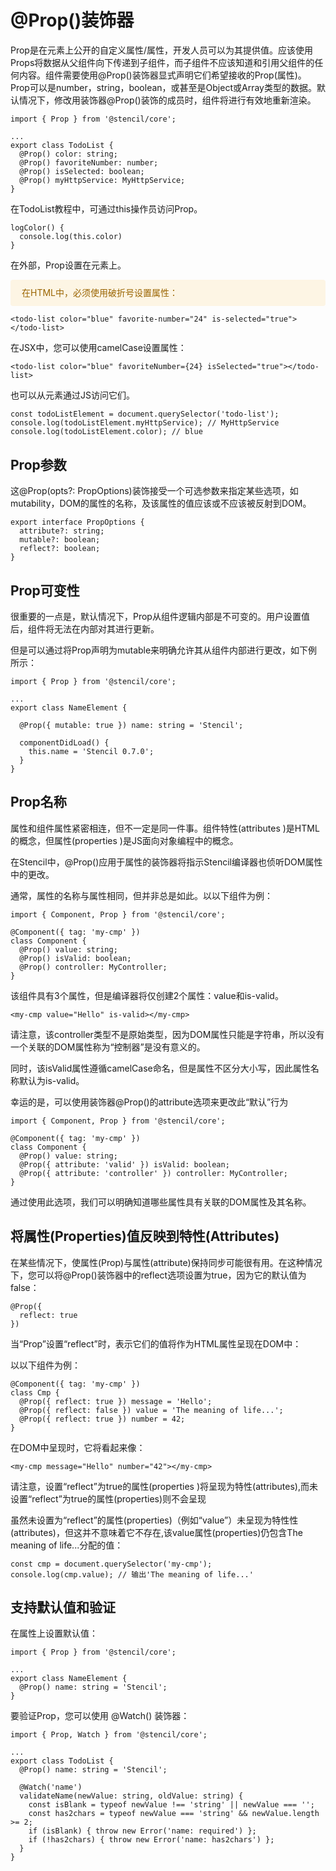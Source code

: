 # @Prop()装饰器

Prop是在元素上公开的自定义属性/属性，开发人员可以为其提供值。应该使用Props将数据从父组件向下传递到子组件，而子组件不应该知道和引用父组件的任何内容。组件需要使用@Prop()装饰器显式声明它们希望接收的Prop(属性)。Prop可以是number，string，boolean，或甚至是Object或Array类型的数据。默认情况下，修改用装饰器@Prop()装饰的成员时，组件将进行有效地重新渲染。

```
import { Prop } from '@stencil/core';

...
export class TodoList {
  @Prop() color: string;
  @Prop() favoriteNumber: number;
  @Prop() isSelected: boolean;
  @Prop() myHttpService: MyHttpService;
}
```

在TodoList教程中，可通过this操作员访问Prop。

```
logColor() {
  console.log(this.color)
}
```

在外部，Prop设置在元素上。

<div style="background: #fdf5e4;
    margin: 0;color:#9a6400;
    padding: 10px 18px 10px;
    border-radius: 4px;display: flex;
    align-items: center;margin-bottom:10px;line-height: 1.6;
    font-size: 14px;">
    在HTML中，必须使用破折号设置属性：
</div>

```
<todo-list color="blue" favorite-number="24" is-selected="true"></todo-list>
```

在JSX中，您可以使用camelCase设置属性：

```
<todo-list color="blue" favoriteNumber={24} isSelected="true"></todo-list>
```

也可以从元素通过JS访问它们。

```
const todoListElement = document.querySelector('todo-list');
console.log(todoListElement.myHttpService); // MyHttpService
console.log(todoListElement.color); // blue
```

## Prop参数

这@Prop(opts?: PropOptions)装饰接受一个可选参数来指定某些选项，如mutability，DOM的属性的名称，及该属性的值应该或不应该被反射到DOM。

```
export interface PropOptions {
  attribute?: string;
  mutable?: boolean;
  reflect?: boolean;
}
```

## Prop可变性

很重要的一点是，默认情况下，Prop从组件逻辑内部是不可变的。用户设置值后，组件将无法在内部对其进行更新。

但是可以通过将Prop声明为mutable来明确允许其从组件内部进行更改，如下例所示：

```
import { Prop } from '@stencil/core';

...
export class NameElement {

  @Prop({ mutable: true }) name: string = 'Stencil';

  componentDidLoad() {
    this.name = 'Stencil 0.7.0';
  }
}
```

## Prop名称

属性和组件属性紧密相连，但不一定是同一件事。组件特性(attributes )是HTML的概念，但属性(properties )是JS面向对象编程中的概念。

在Stencil中，@Prop()应用于属性的装饰器将指示Stencil编译器也侦​​听DOM属性中的更改。

通常，属性的名称与属性相同，但并非总是如此。以以下组件为例：

```
import { Component, Prop } from '@stencil/core';

@Component({ tag: 'my-cmp' })
class Component {
  @Prop() value: string;
  @Prop() isValid: boolean;
  @Prop() controller: MyController;
}
```

该组件具有3个属性，但是编译器将仅创建2个属性：value和is-valid。

```
<my-cmp value="Hello" is-valid></my-cmp>
```

请注意，该controller类型不是原始类型，因为DOM属性只能是字符串，所以没有一个关联的DOM属性称为“控制器”是没有意义的。

同时，该isValid属性遵循camelCase命名，但是属性不区分大小写，因此属性名称默认为is-valid。

幸运的是，可以使用装饰器@Prop()的attribute选项来更改此“默认”行为

```
import { Component, Prop } from '@stencil/core';

@Component({ tag: 'my-cmp' })
class Component {
  @Prop() value: string;
  @Prop({ attribute: 'valid' }) isValid: boolean;
  @Prop({ attribute: 'controller' }) controller: MyController;
}
```

通过使用此选项，我们可以明确知道哪些属性具有关联的DOM属性及其名称。

## 将属性(Properties)值反映到特性(Attributes)

在某些情况下，使属性(Prop)与属性(attribute)保持同步可能很有用。在这种情况下，您可以将@Prop()装饰器中的reflect选项设置为true，因为它的默认值为false：

```
@Prop({
  reflect: true
})
```

当“Prop”设置“reflect”时，表示它们的值将作为HTML属性呈现在DOM中：

以以下组件为例：

```
@Component({ tag: 'my-cmp' })
class Cmp {
  @Prop({ reflect: true }) message = 'Hello';
  @Prop({ reflect: false }) value = 'The meaning of life...';
  @Prop({ reflect: true }) number = 42;
}
```

在DOM中呈现时，它将看起来像：

```
<my-cmp message="Hello" number="42"></my-cmp>
```

请注意，设置“reflect”为true的属性(properties )将呈现为特性(attributes),而未设置“reflect”为true的属性(properties)则不会呈现

虽然未设置为“reflect”的属性(properties)（例如“value”）未呈现为特性性(attributes)，但这并不意味着它不存在,该value属性(properties)仍包含The meaning of life...分配的值：

```
const cmp = document.querySelector('my-cmp');
console.log(cmp.value); // 输出'The meaning of life...'
```

## 支持默认值和验证

在属性上设置默认值：

```
import { Prop } from '@stencil/core';

...
export class NameElement {
  @Prop() name: string = 'Stencil';
}
```

要验证Prop，您可以使用 @Watch() 装饰器：

```
import { Prop, Watch } from '@stencil/core';

...
export class TodoList {
  @Prop() name: string = 'Stencil';

  @Watch('name')
  validateName(newValue: string, oldValue: string) {
    const isBlank = typeof newValue !== 'string' || newValue === '';
    const has2chars = typeof newValue === 'string' && newValue.length >= 2;
    if (isBlank) { throw new Error('name: required') };
    if (!has2chars) { throw new Error('name: has2chars') };
  }
}
```
